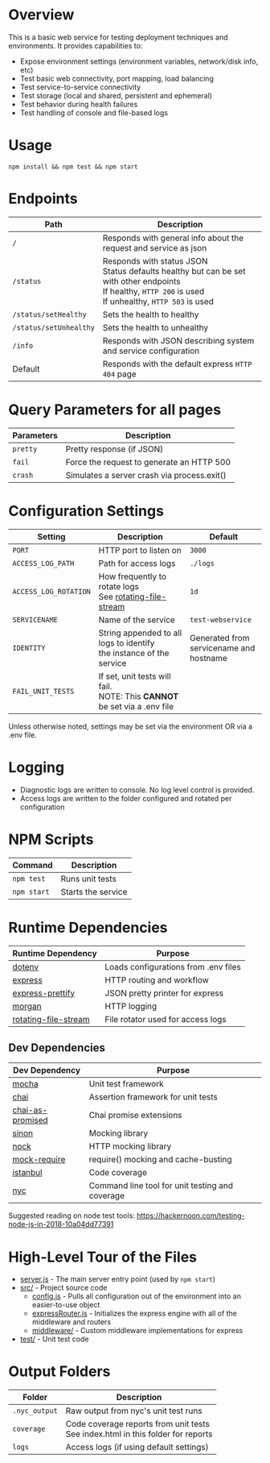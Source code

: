 # Overview
This is a basic web service for testing deployment techniques and environments.
It provides capabilities to:
- Expose environment settings (environment variables, network/disk info, etc)
- Test basic web connectivity, port mapping, load balancing
- Test service-to-service connectivity
- Test storage (local and shared, persistent and ephemeral)
- Test behavior during health failures
- Test handling of console and file-based logs

# Usage
```
npm install && npm test && npm start
```

# Endpoints
| Path | Description |
| --- | --- |
| `/` | Responds with general info about the request and service as json |
| `/status` | Responds with status JSON<br>Status defaults healthy but can be set with other endpoints<br>If healthy, `HTTP 200` is used<br>If unhealthy, `HTTP 503` is used |
| `/status/setHealthy` | Sets the health to healthy |
| `/status/setUnhealthy` | Sets the health to unhealthy |
| `/info` | Responds with JSON describing system and service configuration |
| Default | Responds with the default express `HTTP 404` page |

# Query Parameters for all pages
| Parameters | Description |
| --- | --- |
| `pretty` | Pretty response (if JSON) |
| `fail` | Force the request to generate an HTTP 500 |
| `crash` | Simulates a server crash via process.exit() |

# Configuration Settings
| Setting | Description | Default |
| --- | --- | --- |
| `PORT` |  HTTP port to listen on | `3000` |
| `ACCESS_LOG_PATH` |  Path for access logs | `./logs` |
| `ACCESS_LOG_ROTATION` |  How frequently to rotate logs<br>See [rotating-file-stream](https://www.npmjs.com/package/rotating-file-stream) | `1d` |
| `SERVICENAME` |  Name of the service | `test-webservice` |
| `IDENTITY` |  String appended to all logs to identify<br> the instance of the service | Generated from<br>servicename and hostname |
| `FAIL_UNIT_TESTS` | If set, unit tests will fail.<br>NOTE: This **CANNOT** be set via a .env file |

Unless otherwise noted, settings may be set via the environment OR via a .env file.

# Logging
- Diagnostic logs are written to console.  No log level control is provided.
- Access logs are written to the folder configured and rotated per configuration

# NPM Scripts
| Command | Description |
| --- | --- |
| `npm test` | Runs unit tests |
| `npm start` | Starts the service |

# Runtime Dependencies
| Runtime Dependency | Purpose |
| --- | --- |
| [dotenv](https://www.npmjs.com/package/dotenv) | Loads configurations from .env files |
| [express](http://expressjs.com/) | HTTP routing and workflow |
| [express-prettify](https://www.npmjs.com/package/express-prettify) | JSON pretty printer for express |
| [morgan](https://github.com/expressjs/morgan) | HTTP logging |
| [rotating-file-stream](https://www.npmjs.com/package/rotating-file-stream) | File rotator used for access logs |

## Dev Dependencies
| Dev Dependency | Purpose |
| --- | --- |
| [mocha](https://mochajs.org/) | Unit test framework |
| [chai](https://www.chaijs.com/) | Assertion framework for unit tests |
| [chai-as-promised](https://github.com/domenic/chai-as-promised) | Chai promise extensions |
| [sinon](https://sinonjs.org/) | Mocking library |
| [nock](https://github.com/nock/nock) | HTTP mocking library |
| [mock-require](https://github.com/boblauer/mock-require) | require() mocking and cache-busting |
| [istanbul](https://istanbul.js.org/) | Code coverage |
| [nyc](https://github.com/istanbuljs/nyc) | Command line tool for unit testing and coverage |

Suggested reading on node test tools: <https://hackernoon.com/testing-node-js-in-2018-10a04dd77391>

# High-Level Tour of the Files
- [server.js](server.js) - The main server entry point (used by ```npm start```)
- [src/](src) - Project source code
  - [config.js](src/config.js) - Pulls all configuration out of the environment into an easier-to-use object
  - [expressRouter.js](src/expressRouter.js) - Initializes the express engine with all of the middleware and routers
  - [middleware/](src/middleware) - Custom middleware implementations for express
- [test/](test) - Unit test code

# Output Folders
| Folder | Description |
| --- | --- |
| `.nyc_output` | Raw output from nyc's unit test runs |
| `coverage` | Code coverage reports from unit tests<br>See index.html in this folder for reports |
| `logs` | Access logs (if using default settings) |
